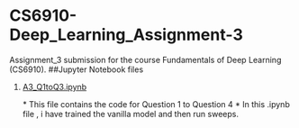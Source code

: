 # CS6910-Deep_Learning_Assignment-3
Assignment_3 submission for the course Fundamentals of Deep Learning (CS6910).
##Jupyter Notebook files
1. [A3_Q1toQ3.ipynb](https://github.com/maurya050/CS6910-Deep_Learning_Assignment-3/blob/main/A3_Q1toQ4.ipynb "Code for Question 1 to 3")
    <kbd>
    <div class="my-section" style= border: 1px solid #e1e4e8; "background-color: #f1f1f1; padding: 10px;">
         * This file contains the code for Question 1 to Question 4
         * In this .ipynb file , i have trained the vanilla model and then run sweeps.
        
     </div>
    </kbd>
